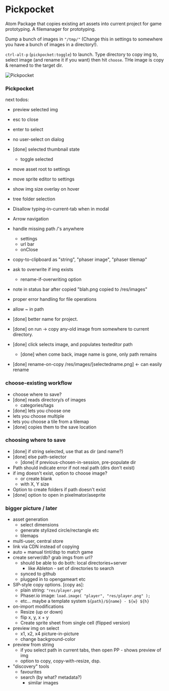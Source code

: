 # Pickpocket

Atom Package that copies existing art assets into current project for game prototyping. A filemanager for prototyping.

Dump a bunch of images in `"/tmp/"` (Change this in settings to somewhere you have a bunch of images in a directory!).

`ctrl-alt-p` (`pickpocket:toggle`) to launch. Type directory to copy img to, select image (and rename it if you want) then hit `choose`. THe image is copy & renamed to the target dir.

![Pickpocket](https://cloud.githubusercontent.com/assets/129330/15506386/6c08650a-2195-11e6-9b22-d25fea6dc3a5.png)

### Pickpocket

next todos:
  * preview selected img
  * esc to close
  * enter to select
  * no user-select on dialog
  * [done] selected thumbnail state
    * toggle selected
  * move asset root to settings
  * move sprite editor to settings
  * show img size overlay on hover
  * tree folder selection
  * Disallow typing-in-current-tab when in modal
  * Arrow navigation
  * handle missing path /'s anywhere
    * settings
    * url bar
    * onClose
  * copy-to-clipboard as "string", "phaser image", "phaser tilemap"
  * ask to overwrite if img exists
    * rename-if-overwriting option
  * note in status bar after copied "blah.png copied to /res/images"
  * proper error handling for file operations
  * allow ~ in path

  * [done] better name for project.
  * [done] on run -> copy any-old image from somewhere to current directory.
  * [done] click selects image, and populates texteditor path
    * [done] when come back, image name is gone, only path remains
  * [done] rename-on-copy    /res/images/[selectedname.png] <- can easily rename

### choose-existing workflow
  * choose where to save?
  * [done] reads directory/s of images
    * categories/tags
  * [done] lets you choose one
  * lets you choose multiple
  * lets you choose a tile from a tilemap
  * [done] copies them to the save location

### choosing where to save
  * [done] if string selected, use that as dir (and name?)
  * [done] else path-selector
    * [done] if previous-chosen-in-session, pre-populate dir
  * Path should indicate error if not real path (dirs don't exist)
  * if img doesn't exist, option to choose image?
    * or create blank
    * with X, Y size
  * Option to create folders if path doesn't exist
  * [done] option to open in pixelmator/aseprite

### bigger picture / later
  * asset generation
    * select dimensions
    * generate stylized circle/rectangle etc
    * tilemaps
  * multi-user, central store
  * link via CDN instead of copying
  * auto + manual tint/dsp to match game
  * create server/db? grab imgs from url?
    * should be able to do both: local directories+server
      * like Ableton - set of directories to search
    * synced to github
    * plugged in to opengameart etc
  * SIP-style copy options. [copy as]:
    * plain string: `"res/player.png"`
    * Phaser.io image: `load.image( "player", "res/player.png" );`
    * etc... maybe a template system `${path}/${name} - ${w} ${h}`
  * on-import modifications
    * Resize (up or down)
    * flip x, y, x + y
    * Create sprite sheet from single cell (flipped version)
  * preview img on select
    * x1, x2, x4 picture-in-picture
    * change background-color
  * preview from string
    * if you select path in current tabs, then open PP - shows preview of img
    * option to copy, copy-with-resize, dsp.
  * "discovery" tools
    * favourites
    * search (by what? metadata?)
      * similar images
